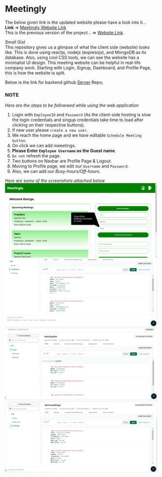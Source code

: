 # Meetingly
The below given link is the updated website please have a look into it...
<br>
**Link** ⇒ [Meetingly Website Link](https://meetingly-work-website.netlify.app/)
<br>
This is the previous version of the project... ⇒ [Website Link](https://roaring-arithmetic-a3b8ef.netlify.app/).

*Small Gist*
<br>
This repository gives us a glimpse of what the client side (website) looks like.
This is done using reactjs, nodejs (expressjs), and MongoDB as its database.
Also, using cool CSS tools, we can see the website has a minimalist UI design.
This meeting website can be helpful in real-life company work.
Starting with Login, Signup, Dashboard, and Profile Page, this is how the website is split.

Below is the link for backend github [Server](https://github.com/indira1vik/meetinglybackend) Repo;

### NOTE
*Here are the steps to be followwed while using the web application*

1. Login with `EmployeeID` and `Password` (As the client-side hosting is slow the login credentials and singup credentials take time to load after clicking on their respective buttons).
2. If new user please `create a new user`.
3. We reach the home page and we have editable `Schedule Meeting button`.
4. On click we can add meeetings.
5. **Please Enter `Employee Username` as the Guest name.**
6. `Do not` refresh the page.
7. Two buttons on Navbar are Profile Page & Logout.
8. Moving to Profile page, we edit our `Username` and `Password`.
9. Also, we can add our *Busy-hours/Off-hours*.

*Here are some of the screenshots attached below*
![Home Page](./screenshots/Helper%20Image.png)
![Employee MongoDB](./screenshots/Employee%20Mongo.jpg)
![Busy Hours MongoDB](./screenshots//Busy%20Mongodb.jpg)
![Meetings MongoDB](./screenshots//Meeting%20MongoDB.jpg)
